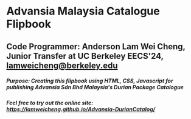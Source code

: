 # Advansia Malaysia Catalogue Flipbook

## Code Programmer: Anderson Lam Wei Cheng, Junior Transfer at UC Berkeley EECS'24, lamweicheng@berkeley.edu



##### Purpose: Creating this flipbook using HTML, CSS, Javascript for publishing Advansia Sdn Bhd Malaysia's Durian Package Catalogue 
##### Feel free to try out the online site: https://lamweicheng.github.io/Advansia-DurianCatalog/
